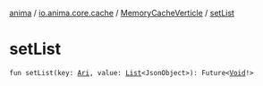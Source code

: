 [anima](../../index.md) / [io.anima.core.cache](../index.md) / [MemoryCacheVerticle](index.md) / [setList](./set-list.md)

# setList

`fun setList(key: `[`Ari`](../../io.anima/-ari.md)`, value: `[`List`](https://kotlinlang.org/api/latest/jvm/stdlib/kotlin.collections/-list/index.html)`<JsonObject>): Future<`[`Void`](https://docs.oracle.com/javase/6/docs/api/java/lang/Void.html)`!>`